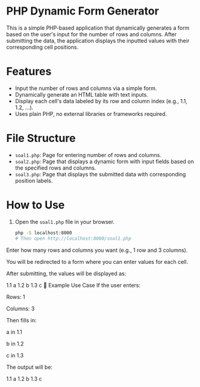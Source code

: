 # PHP Dynamic Form Generator

This is a simple PHP-based application that dynamically generates a form based on the user's input for the number of rows and columns. After submitting the data, the application displays the inputted values with their corresponding cell positions.

# Features

- Input the number of rows and columns via a simple form.
- Dynamically generate an HTML table with text inputs.
- Display each cell's data labeled by its row and column index (e.g., 1.1, 1.2, ...).
- Uses plain PHP, no external libraries or frameworks required.

# File Structure

- `soal1.php`: Page for entering number of rows and columns.
- `soal2.php`: Page that displays a dynamic form with input fields based on the specified rows and columns.
- `soal3.php`: Page that displays the submitted data with corresponding position labels.

# How to Use

1. Open the `soal1.php` file in your browser.
   ```bash
   php -S localhost:8000
   # Then open http://localhost:8000/soal1.php
Enter how many rows and columns you want (e.g., 1 row and 3 columns).

You will be redirected to a form where you can enter values for each cell.

After submitting, the values will be displayed as:

1.1 a
1.2 b
1.3 c
🧠 Example Use Case
If the user enters:

Rows: 1

Columns: 3

Then fills in:

a in 1.1

b in 1.2

c in 1.3

The output will be:

1.1 a
1.2 b
1.3 c
